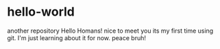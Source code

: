 # hello-world
another repository 
Hello Homans!
nice to meet you its my first time using git. I'm just learning about it for now.
peace bruh!
